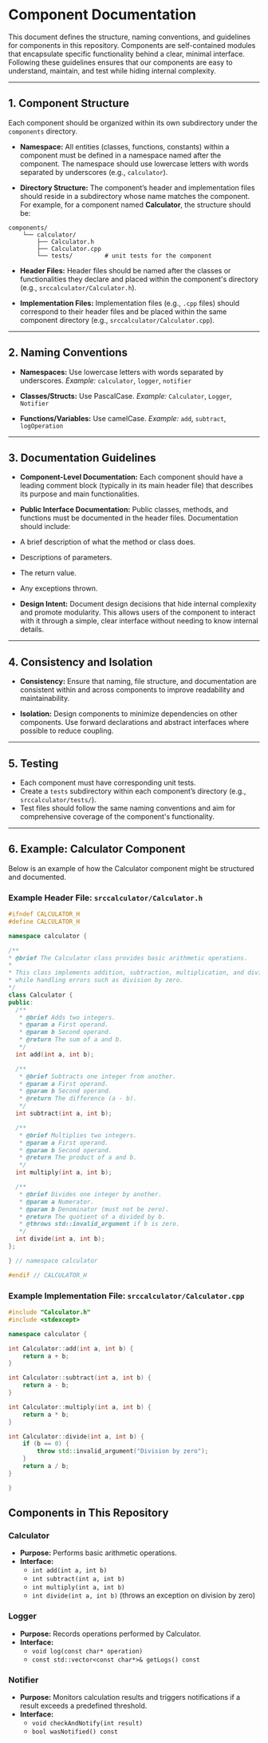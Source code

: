# Component Documentation

This document defines the structure, naming conventions, and guidelines for components in this repository. Components are self-contained modules that encapsulate specific functionality behind a clear, minimal interface. Following these guidelines ensures that our components are easy to understand, maintain, and test while hiding internal complexity.

---

## 1. Component Structure

Each component should be organized within its own subdirectory under the `components` directory.

- **Namespace:**
  All entities (classes, functions, constants) within a component must be defined in a namespace named after the component. The namespace should use lowercase letters with words separated by underscores (e.g., `calculator`).

- **Directory Structure:**
  The component’s header and implementation files should reside in a subdirectory whose name matches the component. For example, for a component named **Calculator**, the structure should be:
```
components/
    └── calculator/
        ├── Calculator.h
        ├── Calculator.cpp
        └── tests/         # unit tests for the component
```

- **Header Files:**
Header files should be named after the classes or functionalities they declare and placed within the component's directory (e.g., `srccalculator/Calculator.h`).

- **Implementation Files:**
Implementation files (e.g., `.cpp` files) should correspond to their header files and be placed within the same component directory (e.g., `srccalculator/Calculator.cpp`).

---

## 2. Naming Conventions

- **Namespaces:** Use lowercase letters with words separated by underscores.
*Example:* `calculator`, `logger`, `notifier`

- **Classes/Structs:** Use PascalCase.
*Example:* `Calculator`, `Logger`, `Notifier`

- **Functions/Variables:** Use camelCase.
*Example:* `add`, `subtract`, `logOperation`

---

## 3. Documentation Guidelines

- **Component-Level Documentation:**
Each component should have a leading comment block (typically in its main header file) that describes its purpose and main functionalities.

- **Public Interface Documentation:**
Public classes, methods, and functions must be documented in the header files. Documentation should include:
- A brief description of what the method or class does.
- Descriptions of parameters.
- The return value.
- Any exceptions thrown.

- **Design Intent:**
Document design decisions that hide internal complexity and promote modularity. This allows users of the component to interact with it through a simple, clear interface without needing to know internal details.

---

## 4. Consistency and Isolation

- **Consistency:**
Ensure that naming, file structure, and documentation are consistent within and across components to improve readability and maintainability.

- **Isolation:**
Design components to minimize dependencies on other components. Use forward declarations and abstract interfaces where possible to reduce coupling.

---

## 5. Testing

- Each component must have corresponding unit tests.
- Create a `tests` subdirectory within each component’s directory (e.g., `srccalculator/tests/`).
- Test files should follow the same naming conventions and aim for comprehensive coverage of the component's functionality.

---

## 6. Example: Calculator Component

Below is an example of how the Calculator component might be structured and documented.

### Example Header File: `srccalculator/Calculator.h`

```cpp
#ifndef CALCULATOR_H
#define CALCULATOR_H

namespace calculator {

/**
* @brief The Calculator class provides basic arithmetic operations.
*
* This class implements addition, subtraction, multiplication, and division,
* while handling errors such as division by zero.
*/
class Calculator {
public:
  /**
   * @brief Adds two integers.
   * @param a First operand.
   * @param b Second operand.
   * @return The sum of a and b.
   */
  int add(int a, int b);

  /**
   * @brief Subtracts one integer from another.
   * @param a First operand.
   * @param b Second operand.
   * @return The difference (a - b).
   */
  int subtract(int a, int b);

  /**
   * @brief Multiplies two integers.
   * @param a First operand.
   * @param b Second operand.
   * @return The product of a and b.
   */
  int multiply(int a, int b);

  /**
   * @brief Divides one integer by another.
   * @param a Numerator.
   * @param b Denominator (must not be zero).
   * @return The quotient of a divided by b.
   * @throws std::invalid_argument if b is zero.
   */
  int divide(int a, int b);
};

} // namespace calculator

#endif // CALCULATOR_H
```

### Example Implementation File: `srccalculator/Calculator.cpp`

```cpp
#include "Calculator.h"
#include <stdexcept>

namespace calculator {

int Calculator::add(int a, int b) {
    return a + b;
}

int Calculator::subtract(int a, int b) {
    return a - b;
}

int Calculator::multiply(int a, int b) {
    return a * b;
}

int Calculator::divide(int a, int b) {
    if (b == 0) {
        throw std::invalid_argument("Division by zero");
    }
    return a / b;
}

}


```

## Components in This Repository

### Calculator
- **Purpose:** Performs basic arithmetic operations.
- **Interface:**
  - `int add(int a, int b)`
  - `int subtract(int a, int b)`
  - `int multiply(int a, int b)`
  - `int divide(int a, int b)` (throws an exception on division by zero)


### Logger
- **Purpose:** Records operations performed by Calculator.
- **Interface:**
  - `void log(const char* operation)`
  - `const std::vector<const char*>& getLogs() const`

### Notifier
- **Purpose:** Monitors calculation results and triggers notifications if a result exceeds a predefined threshold.
- **Interface:**
  - `void checkAndNotify(int result)`
  - `bool wasNotified() const`